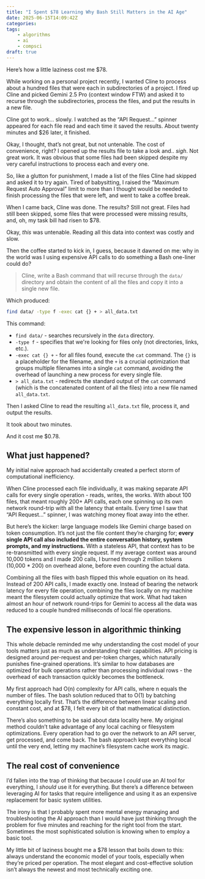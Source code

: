 ```yaml
---
title: "I Spent $78 Learning Why Bash Still Matters in the AI Age"
date: 2025-06-15T14:09:42Z
categories:
tags:
    - algorithms
    - ai
    - compsci
draft: true
---
```


Here’s how a little laziness cost me $78.

While working on a personal project recently, I wanted Cline to process about a hundred files that were each in subdirectories of a project. I fired up Cline and picked Gemini 2.5 Pro (context window FTW) and asked it to recurse through the subdirectories, process the files, and put the results in a new file.

Cline got to work… slowly. I watched as the “API Request…” spinner appeared for each file read and each time it saved the results. About twenty minutes and $26 later, it finished.

Okay, I thought, that’s not great, but not untenable. The cost of convenience, right? I opened up the results file to take a look and.. *sigh*. Not great work. It was obvious that some files had been skipped despite my very careful instructions to process each and every one.

So, like a glutton for punishment, I made a list of the files Cline had skipped and asked it to try again. Tired of babysitting, I raised the “Maximum Request Auto Approval” limit to more than I thought would be needed to finish processing the files that were left, and went to take a coffee break.

When I came back, Cline was done. The results? Still not great. Files had still been skipped, some files that were processed were missing results, and, oh, my task bill had risen to $78.

Okay, *this* was untenable. Reading all this data into context was costly and slow.

Then the coffee started to kick in, I guess, because it dawned on me: why in the world was I using expensive API calls to do something a Bash one-liner could do?

> Cline, write a Bash command that will recurse through the `data/` directory and obtain the content of all the files and copy it into a single new file.

Which produced:

```bash
find data/ -type f -exec cat {} + > all_data.txt
```

This command:

- `find data/` - searches recursively in the `data` directory.
- `-type f` - specifies that we're looking for files only (not directories, links, etc.).
- `-exec cat {} +` - for all files found, execute the `cat` command. The `{}` is a placeholder for the filename, and the `+` is a crucial optimization that groups multiple filenames into a single `cat` command, avoiding the overhead of launching a new process for every single file.
- `> all_data.txt` - redirects the standard output of the `cat` command (which is the concatenated content of all the files) into a new file named `all_data.txt`.

Then I asked Cline to read the resulting `all_data.txt` file, process it, and output the results.

It took about two minutes.

And it cost me $0.78.

## What just happened?

My initial naive approach had accidentally created a perfect storm of computational inefficiency.

When Cline processed each file individually, it was making separate API calls for every single operation - reads, writes, the works. With about 100 files, that meant roughly 200+ API calls, each one spinning up its own network round-trip with all the latency that entails. Every time I saw that “API Request…” spinner, I was watching money float away into the ether.

But here’s the kicker: large language models like Gemini charge based on token consumption. It’s not just the file content they’re charging for; **every single API call also included the entire conversation history, system prompts, and my instructions.** With a stateless API, that context has to be re-transmitted with every single request. If my average context was around 10,000 tokens and I made 200 calls, I burned through 2 million tokens (10,000 * 200) on overhead alone, before even counting the actual data.

Combining all the files with bash flipped this whole equation on its head. Instead of 200 API calls, I made exactly one. Instead of bearing the network latency for every file operation, combining the files locally on my machine meant the filesystem could actually optimize that work. What had taken almost an hour of network round-trips for Gemini to access all the data was reduced to a couple hundred milliseconds of local file operations.

## The expensive lesson in algorithmic thinking

This whole debacle reminded me why understanding the cost model of your tools matters just as much as understanding their capabilities. API pricing is designed around per-request and per-token charges, which naturally punishes fine-grained operations. It’s similar to how databases are optimized for bulk operations rather than processing individual rows - the overhead of each transaction quickly becomes the bottleneck.

My first approach had O(n) complexity for API calls, where n equals the number of files. The bash solution reduced that to O(1) by batching everything locally first. That’s the difference between linear scaling and constant cost, and at $78, I felt every bit of that mathematical distinction.

There’s also something to be said about data locality here. My original method couldn’t take advantage of any local caching or filesystem optimizations. Every operation had to go over the network to an API server, get processed, and come back. The bash approach kept everything local until the very end, letting my machine’s filesystem cache work its magic.

## The real cost of convenience

I’d fallen into the trap of thinking that because I *could* use an AI tool for everything, I *should* use it for everything. But there’s a difference between leveraging AI for tasks that require intelligence and using it as an expensive replacement for basic system utilities.

The irony is that I probably spent more mental energy managing and troubleshooting the AI approach than I would have just thinking through the problem for five minutes and reaching for the right tool from the start. Sometimes the most sophisticated solution is knowing when to employ a basic tool.

My little bit of laziness bought me a $78 lesson that boils down to this: always understand the economic model of your tools, especially when they’re priced per operation. The most elegant and cost-effective solution isn’t always the newest and most technically exciting one.
